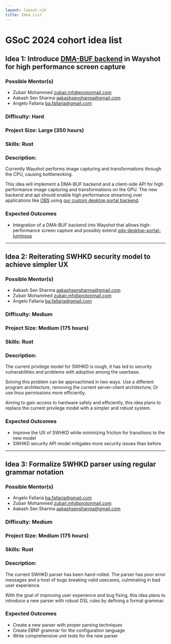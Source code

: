 ```yaml
---
layout: layout.njk
title: Idea List
---
```


# GSoC 2024 cohort idea list

## Idea 1: Introduce [DMA-BUF backend](https://wayland.app/protocols/wlr-export-dmabuf-unstable-v1) in Wayshot for high performance screen capture

### Possible Mentor(s)

- Zubair Mohammed <zubair.mh@protonmail.com>
- Aakash Sen Sharma <aakashsensharma@gmail.com>
- Angelo Fallaria <ba.fallaria@gmail.com>

### Difficulty: Hard
### Project Size: Large (350 hours)
### Skills: Rust

### Description:

Currently Wayshot performs image capturing and transformations through the CPU, causing bottlenecking.

This idea will implement a DMA-BUF backend and a client-side API for high performance image capturing and transformations on the GPU. The new backend and api should enable high performance streaming over applications like [OBS](https://github.com/obsproject/obs-studio) using [our custom desktop portal backend](https://github.com/waycrate/xdg-desktop-portal-luminous).

### Expected Outcomes

- Integration of a DMA-BUF backend into Wayshot that allows high-performance screen capture and possibly extend [xdg-desktop-portal-luminous](https://github.com/waycrate/xdg-desktop-portal-luminous)

---

## Idea 2: Reiterating SWHKD security model to achieve simpler UX

### Possible Mentor(s)

- Aakash Sen Sharma <aakashsensharma@gmail.com>
- Zubair Mohammed <zubair.mh@protonmail.com>
- Angelo Fallaria <ba.fallaria@gmail.com>

### Difficulty: Medium
### Project Size: Medium (175 hours)
### Skills: Rust

### Description:

The current privilege model for SWHKD is rough, it has led to security vulnerabilities and problems with adoption among the userbase.

Solving this problem can be approachined in two ways. Use a different program architecture, removing the current server-client architecture; Or use linux permissions more efficiently.

Aiming to gain access to hardware safely and efficiently, this idea plans to replace the current privilege model with a simpler and robust system.

### Expected Outcomes

- Improve the UX of SWHKD while minimizing friction for transitions to the new model
- SWHKD security API model mitigates more security issues than before


---

## Idea 3: Formalize SWHKD parser using regular grammar notation

### Possible Mentor(s)

- Angelo Fallaria <ba.fallaria@gmail.com>
- Zubair Mohammed <zubair.mh@protonmail.com>
- Aakash Sen Sharma <aakashsensharma@gmail.com>

### Difficulty: Medium
### Project Size: Medium (175 hours)
### Skills: Rust

### Description:

The current SWHKD parser has been hand-rolled. The parser has poor error messages and a host of bugs breaking valid usecases, culminating in bad user experience.

With the goal of improving user experience and bug fixing, this idea plans to introduce a new parser with robust DSL rules by defining a formal grammar.

### Expected Outcomes

- Create a new parser with proper parsing techniques
- Create EBNF grammar for the configuration language
- Write comprehensive unit tests for the new parser
